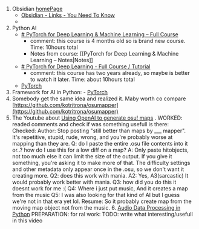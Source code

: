 1. Obsidian [homePage](https://obsidian.md/ )
	 - [Obsidian - Links - You Need To Know](https://www.youtube.com/watch?v=dmnVml_jbsQ)
	 - 
2. Python AI
	- [# PyTorch for Deep Learning & Machine Learning – Full Course](https://www.youtube.com/watch?v=V_xro1bcAuA) 
		- comment: this course is 4 months old so is brand new course. Time: 10hours total
		- Notes from course: [[PyTorch for Deep Learning & Machine Learning – Notes|Notes]]
	- [# PyTorch for Deep Learning - Full Course / Tutorial](https://www.youtube.com/watch?v=GIsg-ZUy0MY)
		- comment: this course has two years already, so maybe is better to watch it later. Time: about 10hours total
	- [PyTorch](https://pytorch.org/)
3. Framework for AI in Python: - [PyTorch](https://pytorch.org/)
4. Somebody get the same idea and realized it. Maby worth co compare [https://github.com/kotritrona/osumapper](https://github.com/kotritrona/osumapper) 
5. The Youtube about  [Using OpenAI to generate osu! maps](https://www.youtube.com/watch?v=9c8V368CbLU) . WORKED: readed comments and check if was something usefull is there:
   Checked: Author: Stop posting "still better than maps by ___ mapper". It's repetitive, stupid, rude, wrong, and you're probably worse at mapping than they are. Q: do I paste the entire .osu file contents into it or..? how do I use this for a low diff on a map? A: Only paste hitobjects, not too much else it can limit the size of the output. If you give it something, you're asking it to make more of that. The difficulty settings and other metadata only appear once in the .osu, so we don't want it creating more. Q2: does this work with mania. A2:  Yes, A3(sarcastic) It would probably work better with mania. Q3: how did you do this it doesnt work for me :( Q4: Where i just put music, And it creates a map from the music Q5: I was also looking for that kind of AI but I guess we're not in that era yet lol.
   Resume: So it probably create map from the moving map object not from the music. 
   6. [Audio Data Processing in Python](https://www.youtube.com/watch?v=ZqpSb5p1xQo) PREPARATION: for ral work: TODO: write what interesting/usefull in this video
   